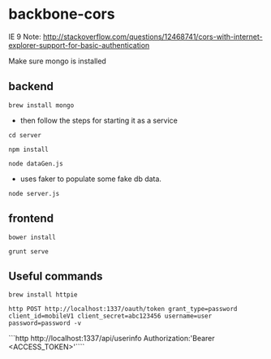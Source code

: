 backbone-cors
=============

IE 9 Note:
http://stackoverflow.com/questions/12468741/cors-with-internet-explorer-support-for-basic-authentication

Make sure mongo is installed

backend
---------------
```brew install mongo```
  - then follow the steps for starting it as a service

```cd server```

```npm install```

```node dataGen.js```
  - uses faker to populate some fake db data. 
  
```node server.js```

frontend
---------------
```bower install```

```grunt serve```


Useful commands
---------------

```brew install httpie```

```http POST http://localhost:1337/oauth/token grant_type=password client_id=mobileV1 client_secret=abc123456 username=user password=password -v```

```http http://localhost:1337/api/userinfo Authorization:'Bearer <ACCESS_TOKEN>'````


